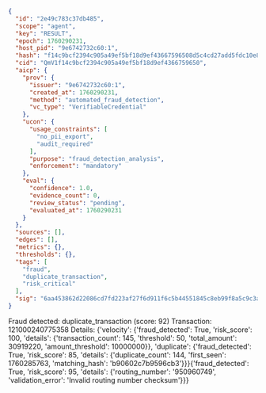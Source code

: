 ```json
{
  "id": "2e49c783c37db485",
  "scope": "agent",
  "key": "RESULT",
  "epoch": 1760290231,
  "host_pid": "9e6742732c60:1",
  "hash": "f14c9bcf2394c905a49ef5bf18d9ef43667596508d5c4cd27add5fdc10e88e59",
  "cid": "QmV1f14c9bcf2394c905a49ef5bf18d9ef4366759650",
  "aicp": {
    "prov": {
      "issuer": "9e6742732c60:1",
      "created_at": 1760290231,
      "method": "automated_fraud_detection",
      "vc_type": "VerifiableCredential"
    },
    "ucon": {
      "usage_constraints": [
        "no_pii_export",
        "audit_required"
      ],
      "purpose": "fraud_detection_analysis",
      "enforcement": "mandatory"
    },
    "eval": {
      "confidence": 1.0,
      "evidence_count": 0,
      "review_status": "pending",
      "evaluated_at": 1760290231
    }
  },
  "sources": [],
  "edges": [],
  "metrics": {},
  "thresholds": {},
  "tags": [
    "fraud",
    "duplicate_transaction",
    "risk_critical"
  ],
  "sig": "6aa453862d22086cd7fd223af27f6d911f6c5b44551845c8eb99f8a5c9c3af28"
}
```

Fraud detected: duplicate_transaction (score: 92)
Transaction: 121000240775358
Details: {'velocity': {'fraud_detected': True, 'risk_score': 100, 'details': {'transaction_count': 145, 'threshold': 50, 'total_amount': 30919220, 'amount_threshold': 10000000}}, 'duplicate': {'fraud_detected': True, 'risk_score': 85, 'details': {'duplicate_count': 144, 'first_seen': 1760285763, 'matching_hash': 'b90602c7b9596cb3'}}}{'fraud_detected': True, 'risk_score': 95, 'details': {'routing_number': '950960749', 'validation_error': 'Invalid routing number checksum'}}}